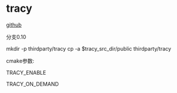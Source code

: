 # tracy

[github](https://github.com/wolfpld/tracy)

分支0.10

mkdir -p thirdparty/tracy
cp -a $tracy_src_dir/public thirdparty/tracy

cmake参数:

TRACY_ENABLE

TRACY_ON_DEMAND